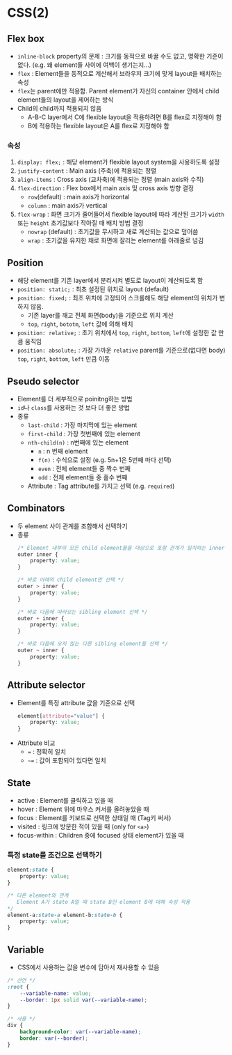 # CSS(2)

## Flex box

- `inline-block` property의 문제 : 크기를 동적으로 바꿀 수도 없고, 명확한 기준이 없다. (e.g. 왜 element들 사이에 여백이 생기는지...)
- `flex` : Element들을 동적으로 계산해서 브라우저 크기에 맞게 layout을 배치하는 속성
- `flex`는 parent에만 적용함. Parent element가 자신의 container 안에서 child element들의 layout을 제어하는 방식
- Child의 child까지 적용되지 않음
    - A-B-C layer에서 C에 flexible layout을 적용하려면 B를 flex로 지정해야 함
    - B에 적용하는 flexible layout은 A를 flex로 지정해야 함

### 속성

1. `display: flex;` : 해당 element가 flexible layout system을 사용하도록 설정
2. `justify-content` : Main axis (주축)에 적용되는 정렬
3. `align-items` : Cross axis (교차축)에 적용되는 정렬 (main axis와 수직)
4. `flex-direction` : Flex box에서 main axis 및 cross axis 방향 결정
    - `row`(default) : main axis가 horizontal
    - `column` : main axis가 vertical
5. `flex-wrap` : 화면 크기가 줄어들어서 flexible layout에 따라 계산된 크기가 `width` 또는 `height` 초기값보다 작아질 때 배치 방법 결정
    - `nowrap` (default) : 초기값을 무시하고 새로 계산되는 값으로 덮어씀
    - `wrap` : 초기값을 유지한 채로 화면에 잘리는 element를 아래줄로 넘김

## Position

- 해당 element를 기존 layer에서 분리시켜 별도로 layout이 계산되도록 함
- `position: static;` : 최초 설정된 위치로 layout (default)
- `position: fixed;` : 최초 위치에 고정되어 스크롤해도 해당 element의 위치가 변하지 않음. 
    - 기존 layer를 깨고 전체 화면(body)을 기준으로 위치 계산
    - `top`, `right`, `bototm`, `left` 값에 의해 배치
- `position: relative;` : 초기 위치에서 `top`, `right`, `bottom`, `left`에 설정한 값 만큼 움직임
- `position: absolute;` : 가장 가까운 `relative` parent를 기준으로(없다면 body) `top`, `right`, `bottom`, `left` 만큼 이동

## Pseudo selector

- Element를 더 세부적으로 poinitng하는 방법
- `id`나 `class`를 사용하는 것 보다 더 좋은 방법
- 종류
    - `last-child` : 가장 마지막에 있는 element
    - `first-child` : 가장 첫번째에 있는 element
    - `nth-child(n)` : n번째에 있는 element
        - `n` : n 번째 element
        - `f(n)` : 수식으로 설정 (e.g. 5n+1은 5번째 마다 선택)
        - `even` : 전체 element들 중 짝수 번째
        - `odd` : 전체 element들 중 홀수 번째
    - Attribute : Tag attribute를 가지고 선택 (e.g. `required`)

## Combinators

- 두 element 사이 관계를 조합해서 선택하기
- 종류
    ```css
    /* Element 내부의 모든 child element들을 대상으로 포함 관계가 일치하는 inner element 선택 */
    outer inner {
        property: value;
    }

    /* 바로 아래의 child element만 선택 */
    outer > inner {
        property: value;
    }

    /* 바로 다음에 따라오는 sibling element 선택 */
    outer + inner {
        property: value;
    }

    /* 바로 다음에 오지 않는 다른 sibling element들 선택 */
    outer ~ inner {
        property: value;
    }
    ```

## Attribute selector

- Element를 특정 attribute 값을 기준으로 선택
    ```css
    element[attribute="value"] {
        property: value;
    }
    ```
- Attribute 비교
    - `=` : 정확히 일치
    - `~=` : 값이 포함되어 있다면 일치

## State

- active : Element를 클릭하고 있을 때
- hover : Element 위에 마우스 커서를 올려놓았을 때
- focus : Element를 키보드로 선택한 상태일 때 (Tag키 써서)
- visited : 링크에 방문한 적이 있을 때 (only for `<a>`)
- focus-within : Children 중에 focused 상태 element가 있을 때

### 특정 state를 조건으로 선택하기

```css
element:state {
    property: value;
}

/* 다른 element와 연계 
   Element A가 state A일 때 state B인 element B에 대해 속성 적용
*/
element-a:state-a element-b:state-b {
    property: value;
}
```

## Variable

- CSS에서 사용하는 값을 변수에 담아서 재사용할 수 있음

```css
/* 선언 */
:root {
    --variable-name: value;
    --border: 1px solid var(--variable-name);
}

/* 사용 */
div {
    background-color: var(--variable-name);
    border: var(--border);
}
```